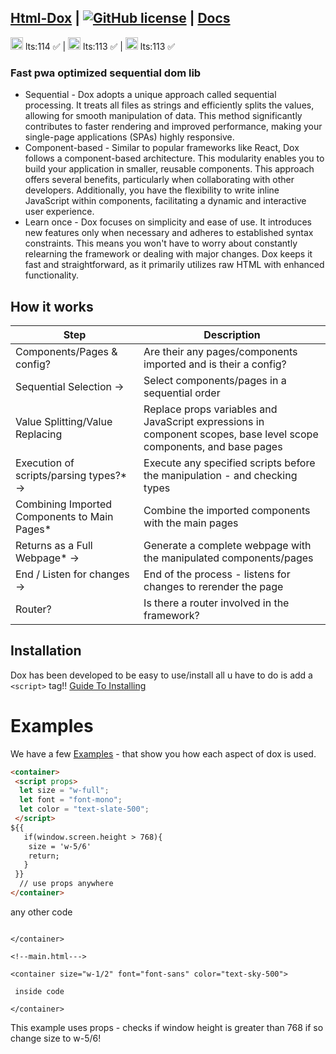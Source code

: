 ## [Html-Dox](https://malikwhitten67.github.io/html-dox/) |  [![GitHub license](https://img.shields.io/badge/license-MIT-blue.svg)](https://github.com/MalikWhitten67/html-dox/blob/main/LICENSE) | [Docs](https://github.com/MalikWhitten67/html-dox/wiki)
 <img src="https://th.bing.com/th/id/R.4c5dfa7ec90d6208a2a2e33adbd7c633?rik=cYlZy1p%2f4TEJGQ&riu=http%3a%2f%2f1000logos.net%2fwp-content%2fuploads%2f2017%2f08%2fChrome-Logo.png&ehk=qTc576MkpOTyH91AwsOr6MD868AywziPFN3Z2RxOFWQ%3d&risl=&pid=ImgRaw&r=0" width="20"> lts:114   ✅ | <img src="https://cdn.freebiesupply.com/logos/large/2x/firefox-logo-png-transparent.png" width="20"> lts:113  ✅ | <img src="https://th.bing.com/th/id/R.15317f39b369ebfe56a357aaea4860ab?rik=i1CnFnr0QPpDYg&pid=ImgRaw&r=0" width="20"> lts:113 ✅   

 
### Fast pwa optimized sequential dom lib

* Sequential - Dox adopts a unique approach called sequential processing. It treats all files as strings and efficiently splits the values, allowing for smooth manipulation of data. This method significantly contributes to faster rendering and improved performance, making your single-page applications (SPAs) highly responsive.
* Component-based - Similar to popular frameworks like React, Dox follows a component-based architecture. This modularity enables you to build your application in smaller, reusable components. This approach offers several benefits, particularly when collaborating with other developers. Additionally, you have the flexibility to write inline JavaScript within components, facilitating a dynamic and interactive user experience.
* Learn once - Dox focuses on simplicity and ease of use. It introduces new features only when necessary and adheres to established syntax constraints. This means you won't have to worry about constantly relearning the framework or dealing with major changes. Dox keeps it fast and straightforward, as it primarily utilizes raw HTML with enhanced functionality.



 

## How it works

| Step                                               | Description                                                                      |
| -------------------------------------------------- | -------------------------------------------------------------------------------- |
| Components/Pages & config?                                  | Are  their any pages/components imported and is their a config?                             | Register pages as functions for dynamic rendering | Dox dynamically renders pages - based on state change           
| Sequential Selection →                             | Select components/pages in a sequential order                                    |
| Value Splitting/Value Replacing                   | Replace props variables and JavaScript expressions in component scopes, base level scope components, and base pages |
| Execution of scripts/parsing types?* →                      | Execute any specified scripts before the manipulation - and checking types                            |
| Combining Imported Components to Main Pages*       | Combine the imported components with the main pages                               |
| Returns as a Full Webpage* →                        | Generate a complete webpage with the manipulated components/pages                |
| End / Listen for changes →                                             | End of the process   - listens for changes to rerender the page                                                            |
| Router?                                            | Is there a router involved in the framework?                                      |

 

## Installation

Dox has been developed to be easy to use/install all u have to do is add a `<script>` tag!! [Guide To Installing](https://github.com/MalikWhitten67/html-dox/wiki/Getting-started)


# Examples

We have a few [Examples](https://github.com/MalikWhitten67/html-dox/tree/main/examples) - that show you how each aspect of dox is used.
```html
<container>
 <script props>
  let size = "w-full";
  let font = "font-mono";
  let color = "text-slate-500";
 </script>
${{
   if(window.screen.height > 768){
    size = 'w-5/6'
    return;
   }
 }}
  // use props anywhere
</container>
 ```
any other code
```

</container>

<!--main.html--->

<container size="w-1/2" font="font-sans" color="text-sky-500">

 inside code

</container>
```
This example uses props - checks if window height is greater than 768 if so change size to w-5/6!
